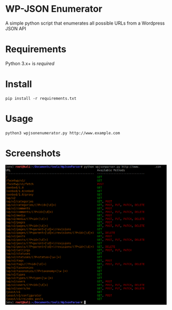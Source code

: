 # WP-JSON Enumerator
A simple python script that enumerates all possible URLs from a Wordpress JSON API

# Requirements
Python 3.x+ is *required*

# Install
```
pip install -r requirements.txt
```

# Usage
```
python3 wpjsonenumerator.py http://www.example.com
```

# Screenshots
![Screenshot](https://raw.githubusercontent.com/voidz0r/wpjsonenumerator/master/screens/wpjsonparser_screen.png "Screenshot of the script")

